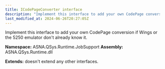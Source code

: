 ```yaml
---
title: ICodePageConverter interface
description: "Implement this interface to add your own CodePage conversion if Wings or the 5250 emulator don&#39;t already know it. "
last_modified_at: 2024-06-26T20:27:05Z
---
```


Implement this interface to add your own CodePage conversion if Wings or the 5250 emulator don't already know it.

**Namespace:** ASNA.QSys.Runtime.JobSupport
**Assembly:** ASNA.QSys.Runtime.dll

**Extends:** doesn't extend any other interfaces.
<br>
<br>
